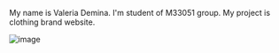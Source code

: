 My name is Valeria Demina. I'm student of M33051 group. My project is clothing brand website.

![image](https://github.com/lerchonok/web-programming/assets/91780226/65a78a8d-5e78-4f7c-aedb-a40fc271dcfc)


